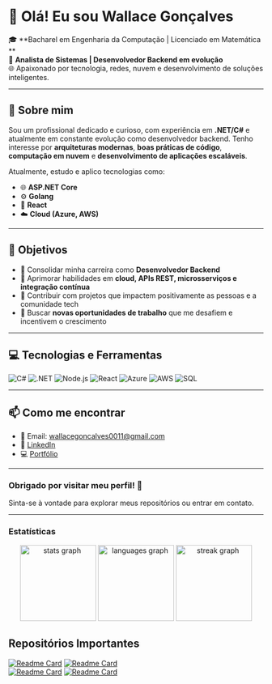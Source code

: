 # 👋 Olá! Eu sou Wallace Gonçalves

🎓 **Bacharel em Engenharia da Computação | Licenciado em Matemática **  
💼 **Analista de Sistemas | Desenvolvedor Backend em evolução**  
🌐 Apaixonado por tecnologia, redes, nuvem e desenvolvimento de soluções inteligentes.

---

## 🚀 Sobre mim

Sou um profissional dedicado e curioso, com experiência em **.NET/C#** e atualmente em constante evolução como desenvolvedor backend. Tenho interesse por **arquiteturas modernas**, **boas práticas de código**, **computação em nuvem** e **desenvolvimento de aplicações escaláveis**.

Atualmente, estudo e aplico tecnologias como:

- 🌐 **ASP.NET Core**  
- ⚙️ **Golang**  
- 🔁 **React**   
- ☁️ **Cloud (Azure, AWS)**  

---

## 🎯 Objetivos

- 📌 Consolidar minha carreira como **Desenvolvedor Backend**
- 🌱 Aprimorar habilidades em **cloud, APIs REST, microsserviços e integração contínua**
- 🤝 Contribuir com projetos que impactem positivamente as pessoas e a comunidade tech
- 🔎 Buscar **novas oportunidades de trabalho** que me desafiem e incentivem o crescimento

---

## 💻 Tecnologias e Ferramentas

![C#](https://img.shields.io/badge/C%23-239120?style=flat&logo=c-sharp&logoColor=white)
![.NET](https://img.shields.io/badge/.NET-512BD4?style=flat&logo=dotnet&logoColor=white)
![Node.js](https://img.shields.io/badge/Node.js-339933?style=flat&logo=nodedotjs&logoColor=white)
![React](https://img.shields.io/badge/React-20232A?style=flat&logo=react&logoColor=61DAFB)
![Azure](https://img.shields.io/badge/Azure-0078D4?style=flat&logo=microsoftazure&logoColor=white)
![AWS](https://img.shields.io/badge/AWS-232F3E?style=flat&logo=amazonaws&logoColor=white)
![SQL](https://img.shields.io/badge/SQL-4479A1?style=flat&logo=postgresql&logoColor=white)

---

## 📫 Como me encontrar

- 📧 Email: wallacegoncalves0011@gmail.com  
- 💼 [LinkedIn](https://www.linkedin.com/in/wallace-goncalves)  
- 💻 [Portfólio](https://seuportfolio.dev)

---

### Obrigado por visitar meu perfil! 🚀
Sinta-se à vontade para explorar meus repositórios ou entrar em contato.


---
### Estatísticas
<div align="center">
  <img src="https://github-readme-stats.vercel.app/api?username=wallaceg7&hide_title=false&hide_rank=false&show_icons=true&include_all_commits=true&count_private=true&disable_animations=false&theme=highcontrast&locale=pt-br&hide_border=false" height="150" alt="stats graph"  />
  <img src="https://github-readme-stats.vercel.app/api/top-langs?username=wallaceg7&locale=pt-br&hide_title=false&layout=compact&card_width=320&langs_count=5&theme=highcontrast&hide_border=false" height="150" alt="languages graph"  />
  <img src="https://streak-stats.demolab.com?user=wallaceg7&locale=pt-br&mode=daily&theme=shades-of-purple&hide_border=false&border_radius=5" height="150" alt="streak graph"  />
</div>



## Repositórios Importantes
[![Readme Card](https://github-readme-stats.vercel.app/api/pin/?username=wallaceg7&repo=EmprestimoLivros_AspNet
)](https://github.com/wallaceg7/EmprestimoLivros_AspNet)  [![Readme Card](https://github-readme-stats.vercel.app/api/pin/?username=wallaceg7&repo=WebApi-CRUD-livros)](https://github.com/wallaceg7/WebApi-CRUD-livros)  
[![Readme Card](https://github-readme-stats.vercel.app/api/pin/?username=wallaceg7&repo=WebApi-Usuarios)](https://github.com/wallaceg7/WebApi-Usuarios) [![Readme Card](https://github-readme-stats.vercel.app/api/pin/?username=wallaceg7&repo=whatsapp-bot)](https://github.com/wallaceg7/whatsapp-bot) 

